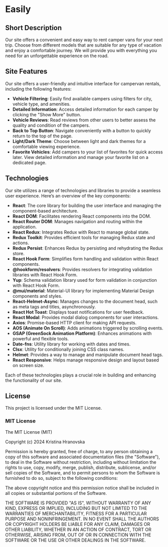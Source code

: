 # Easily

## Short Description

Our site offers a convenient and easy way to rent camper vans for your next trip. Choose from different models that are suitable for any type of vacation and enjoy a comfortable journey. We will provide you with everything you need for an unforgettable experience on the road.

## Site Features

Our site offers a user-friendly and intuitive interface for campervan rentals, including the following features:

- **Vehicle Filtering**: Easily find available campers using filters for city, vehicle type, and amenities.
- **Detailed Information**: Access detailed information for each camper by clicking the "Show More" button.
- **Vehicle Reviews**: Read reviews from other users to better assess the quality and condition of the campers.
- **Back to Top Button**: Navigate conveniently with a button to quickly return to the top of the page.
- **Light/Dark Theme**: Choose between light and dark themes for a comfortable viewing experience.
- **Favorite Vehicles**: Add campers to your list of favorites for quick access later. View detailed information and manage your favorite list on a dedicated page.

## Technologies

Our site utilizes a range of technologies and libraries to provide a seamless user experience. Here’s an overview of the key components:

- **React**: The core library for building the user interface and managing the component-based architecture.
- **React DOM**: Facilitates rendering React components into the DOM.
- **React Router DOM**: Manages navigation and routing within the application.
- **React Redux**: Integrates Redux with React to manage global state.
- **Redux Toolkit**: Provides efficient tools for managing Redux state and actions.
- **Redux Persist**: Enhances Redux by persisting and rehydrating the Redux store.
- **React Hook Form**: Simplifies form handling and validation within React components.
- **@hookform/resolvers**: Provides resolvers for integrating validation libraries with React Hook Form.
- **Yup**: Schema validation library used for form validation in conjunction with React Hook Form.
- **@mui/material**: Material-UI library for implementing Material Design components and styles.
- **React-Helmet-Async**: Manages changes to the document head, such as meta tags and titles, asynchronously.
- **React Hot Toast**: Displays toast notifications for user feedback.
- **React Modal**: Provides modal dialog components for user interactions.
- **Axios**: Promise-based HTTP client for making API requests.
- **AOS (Animate On Scroll)**: Adds animations triggered by scrolling events.
- **GSAP (GreenSock Animation Platform)**: Enhances animations with powerful and flexible tools.
- **Date-fns**: Utility library for working with dates and times.
- **Clsx**: Utility for conditionally joining CSS class names.
- **Helmet**: Provides a way to manage and manipulate document head tags.
- **React Responsive**: Helps manage responsive design and layout based on screen size.

Each of these technologies plays a crucial role in building and enhancing the functionality of our site.

## License

This project is licensed under the MIT License.

### MIT License

The MIT License (MIT)

Copyright (c) 2024 Kristina Hranovska

Permission is hereby granted, free of charge, to any person obtaining a copy
of this software and associated documentation files (the "Software"), to deal
in the Software without restriction, including without limitation the rights
to use, copy, modify, merge, publish, distribute, sublicense, and/or sell
copies of the Software, and to permit persons to whom the Software is
furnished to do so, subject to the following conditions:

The above copyright notice and this permission notice shall be included in all
copies or substantial portions of the Software.

THE SOFTWARE IS PROVIDED "AS IS", WITHOUT WARRANTY OF ANY KIND, EXPRESS OR
IMPLIED, INCLUDING BUT NOT LIMITED TO THE WARRANTIES OF MERCHANTABILITY,
FITNESS FOR A PARTICULAR PURPOSE AND NONINFRINGEMENT. IN NO EVENT SHALL THE
AUTHORS OR COPYRIGHT HOLDERS BE LIABLE FOR ANY CLAIM, DAMAGES OR OTHER
LIABILITY, WHETHER IN AN ACTION OF CONTRACT, TORT OR OTHERWISE, ARISING FROM,
OUT OF OR IN CONNECTION WITH THE SOFTWARE OR THE USE OR OTHER DEALINGS IN THE
SOFTWARE.
